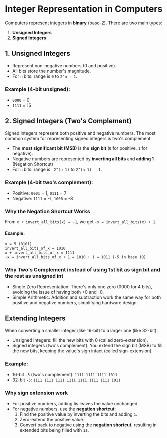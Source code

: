# Integer Representation in Computers
Computers represent integers in **binary** (base-2). There are two main types:
1. **Unsigned Integers**
2. **Signed Integers**

## 1. Unsigned Integers
- Represent non-negative numbers (0 and positive).
- All bits store the number's magnitude.
- For `n` bits: range is `0` to `2^n - 1`.

### Example (4-bit unsigned):
- `0000` = 0
- `1111` = 15

## 2. Signed Integers (Two's Complement)
Signed integers represent both positive and negative numbers. The most common system for representing signed integers is two's complement.
- The **most significant bit (MSB)** is the **sign bit** (`0` for positive, `1` for negative).
- Negative numbers are represented by **inverting all bits** and **adding 1** (Negation Shortcut)
- For `n` bits: range is `-2^(n-1)` to `2^(n-1) - 1`.

### Example (4-bit two's complement):
- Positive: `0001` = 1, `0111` = 7
- Negative: `1111` = -1, `1000` = -8

### Why the Negation Shortcut Works
From `x + invert_all_bits(x) = -1`, we get `-x = invert_all_bits(x) + 1`.

#### Example:
```
x = 5 (0101)
invert_all_bits_of_x = 1010
x + invert_all_bits_of_x = 1111
-x = invert_all_bits_of_x + 1 = 1010 + 1 = 1011 (-5 in base 10)
```

### Why Two's Complement instead of using 1st bit as sign bit and the rest as unsigned int
- Single Zero Representation: There's only one zero (0000 for 4 bits), avoiding the issue of having both +0 and -0.
- Simple Arithmetic: Addition and subtraction work the same way for both positive and negative numbers, simplifying hardware design.

## Extending Integers
When converting a smaller integer (like 16-bit) to a larger one (like 32-bit):
- Unsigned integers: fill the new bits with 0 (called zero-extension).
- Signed integers (two's complement): You extend the sign bit (MSB) to fill the new bits, keeping the value's sign intact (called sign-extension).

### Example:
- 16-bit `-5` (two's complement): `1111 1111 1111 1011`
- 32-bit `-5`: `1111 1111 1111 1111 1111 1111 1111 1011`

### Why sign extension work
- For positive numbers, adding `0`s leaves the value unchanged.
- For negative numbers, use the **negation shortcut**:
  1. Find the positive value by inverting the bits and adding `1`.
  2. Zero-extend the positive value.
  3. Convert back to negative using the **negation shortcut**, resulting in extended bits being filled with `1`s.